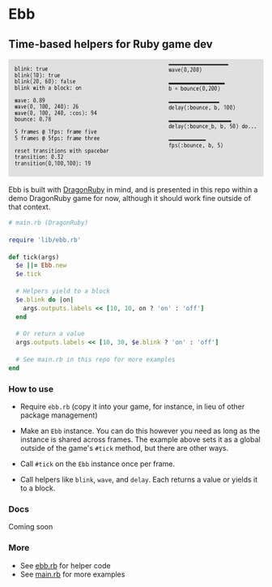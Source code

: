 # Ebb

## Time-based helpers for Ruby game dev

![Ebb Demo GIF](metadata/ebb.gif)

Ebb is built with [DragonRuby](https://dragonruby.itch.io/dragonruby-gtk) in mind, and is presented in this repo within a demo DragonRuby game for now, although it should work fine outside of that context.

```ruby
# main.rb (DragonRuby)

require 'lib/ebb.rb'

def tick(args)
  $e ||= Ebb.new
  $e.tick

  # Helpers yield to a block
  $e.blink do |on|
    args.outputs.labels << [10, 10, on ? 'on' : 'off']
  end

  # Or return a value
  args.outputs.labels << [10, 30, $e.blink ? 'on' : 'off']

  # See main.rb in this repo for more examples
end
```

### How to use

- Require `ebb.rb` (copy it into your game, for instance, in lieu of other package management)

- Make an `Ebb` instance. You can do this however you need as long as the instance is shared across frames. The example above sets it as a global outside of the game's `#tick` method, but there are other ways.

- Call `#tick` on the `Ebb` instance once per frame.

- Call helpers like `blink`, `wave`, and `delay`. Each returns a value or yields it to a block.

### Docs

Coming soon

### More

- See [ebb.rb](app/lib/ebb.rb) for helper code
- See [main.rb](app/main.rb) for more examples
